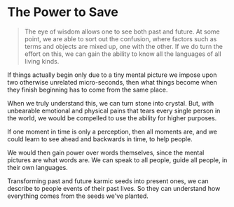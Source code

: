# The Power to Save

> The eye of wisdom allows one to see both past and future. At some point, we are able to sort out the confusion, where factors such as terms and objects are mixed up, one with the other. If we do turn the effort on this, we can gain the ability to know all the languages of all living kinds.

If things actually begin only due to a tiny mental picture we impose upon two otherwise unrelated micro-seconds, then what things become when they finish beginning has to come from the same place. 

When we truly understand this, we can turn stone into crystal. But, with unbearable emotional and physical pains that tears every single person in the world, we would be compelled to use the ability for higher purposes.

If one moment in time is only a perception, then all moments are, and we could learn to see ahead and backwards in time, to help people.

We would then gain power over words themselves, since the mental pictures are what words are. We can speak to all people, guide all people, in their own languages.

Transforming past and future karmic seeds into present ones, we can describe to people events of their past lives. So they can understand how everything comes from the seeds we've planted.
